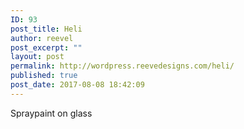 ```yaml
---
ID: 93
post_title: Heli
author: reevel
post_excerpt: ""
layout: post
permalink: http://wordpress.reevedesigns.com/heli/
published: true
post_date: 2017-08-08 18:42:09
---
```

Spraypaint on glass